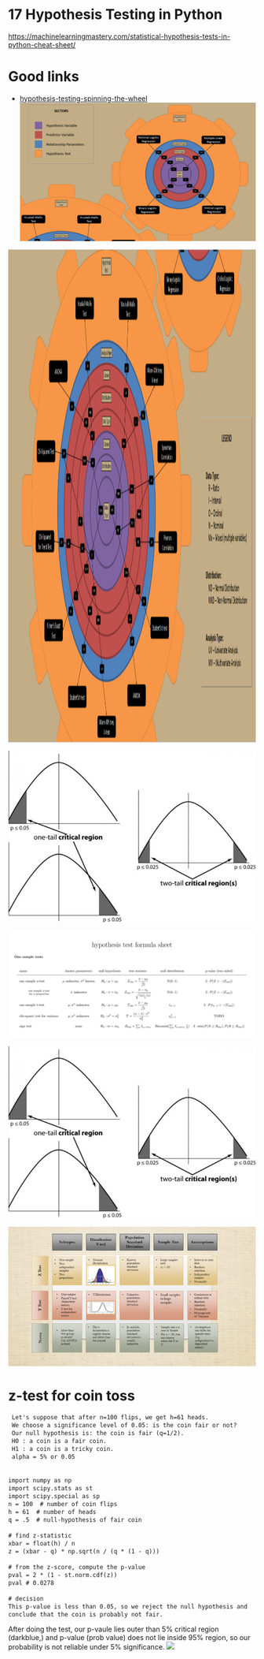 # 17 Hypothesis Testing in Python
https://machinelearningmastery.com/statistical-hypothesis-tests-in-python-cheat-sheet/

# Good links
- [hypothesis-testing-spinning-the-wheel](https://nikolanews.com/statistical-hypothesis-testing-spinning-the-wheel/)
![](../../images/hypothesis_wheel1.png)
<img src="https://github.com/bhishanpdl/Statistics/blob/master/images/hypothesis_wheel2.png" width="1200" height="1000">

![](../../images/p_value_1_2_tails.jpeg)


![](../../images/hypothesis_tests.png)

![](../../images/p_value_1_2_tails.jpeg)

![](../../images/zTest_tTest.png)


# z-test for coin toss
```
 Let's suppose that after n=100 flips, we get h=61 heads. 
 We choose a significance level of 0.05: is the coin fair or not? 
 Our null hypothesis is: the coin is fair (q=1/2).
 H0 : a coin is a fair coin.
 H1 : a coin is a tricky coin.
 alpha = 5% or 0.05
 
 
import numpy as np
import scipy.stats as st
import scipy.special as sp
n = 100  # number of coin flips
h = 61  # number of heads
q = .5  # null-hypothesis of fair coin

# find z-statistic
xbar = float(h) / n
z = (xbar - q) * np.sqrt(n / (q * (1 - q)))

# from the z-score, compute the p-value 
pval = 2 * (1 - st.norm.cdf(z))
pval # 0.0278

# decision
This p-value is less than 0.05, so we reject the null hypothesis and 
conclude that the coin is probably not fair.
```
After doing the test, our p-vaule lies outer than 5% critical region (darkblue,) and p-value (prob value) does
not lie inside 95% region, so our probability is not reliable under 5% significance.
![](../images/gaussian_95_5.png)
